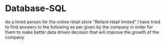 # Database-SQL
As a hired person for the online retail store “Reliant retail limited” I have tried to find answers to the following as per given by the company in order for them to make better data driven decision that will improve the growth of the company. 

